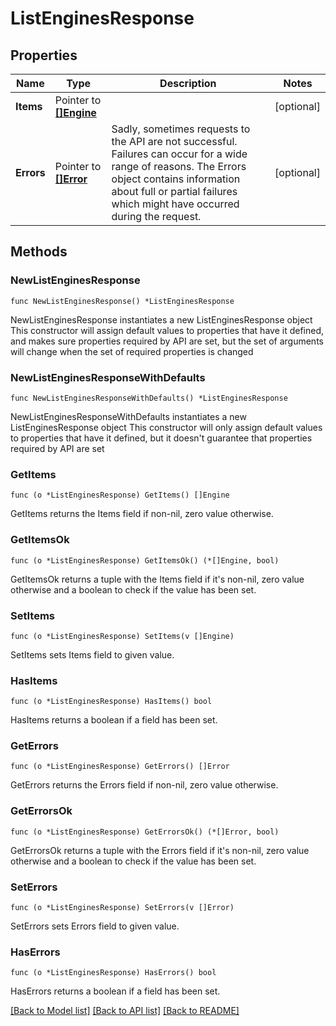 # ListEnginesResponse

## Properties

Name | Type | Description | Notes
------------ | ------------- | ------------- | -------------
**Items** | Pointer to [**[]Engine**](Engine.md) |  | [optional] 
**Errors** | Pointer to [**[]Error**](Error.md) | Sadly, sometimes requests to the API are not successful. Failures can occur for a wide range of reasons. The Errors object contains information about full or partial failures which might have occurred during the request. | [optional] 

## Methods

### NewListEnginesResponse

`func NewListEnginesResponse() *ListEnginesResponse`

NewListEnginesResponse instantiates a new ListEnginesResponse object
This constructor will assign default values to properties that have it defined,
and makes sure properties required by API are set, but the set of arguments
will change when the set of required properties is changed

### NewListEnginesResponseWithDefaults

`func NewListEnginesResponseWithDefaults() *ListEnginesResponse`

NewListEnginesResponseWithDefaults instantiates a new ListEnginesResponse object
This constructor will only assign default values to properties that have it defined,
but it doesn't guarantee that properties required by API are set

### GetItems

`func (o *ListEnginesResponse) GetItems() []Engine`

GetItems returns the Items field if non-nil, zero value otherwise.

### GetItemsOk

`func (o *ListEnginesResponse) GetItemsOk() (*[]Engine, bool)`

GetItemsOk returns a tuple with the Items field if it's non-nil, zero value otherwise
and a boolean to check if the value has been set.

### SetItems

`func (o *ListEnginesResponse) SetItems(v []Engine)`

SetItems sets Items field to given value.

### HasItems

`func (o *ListEnginesResponse) HasItems() bool`

HasItems returns a boolean if a field has been set.

### GetErrors

`func (o *ListEnginesResponse) GetErrors() []Error`

GetErrors returns the Errors field if non-nil, zero value otherwise.

### GetErrorsOk

`func (o *ListEnginesResponse) GetErrorsOk() (*[]Error, bool)`

GetErrorsOk returns a tuple with the Errors field if it's non-nil, zero value otherwise
and a boolean to check if the value has been set.

### SetErrors

`func (o *ListEnginesResponse) SetErrors(v []Error)`

SetErrors sets Errors field to given value.

### HasErrors

`func (o *ListEnginesResponse) HasErrors() bool`

HasErrors returns a boolean if a field has been set.


[[Back to Model list]](../README.md#documentation-for-models) [[Back to API list]](../README.md#documentation-for-api-endpoints) [[Back to README]](../README.md)


